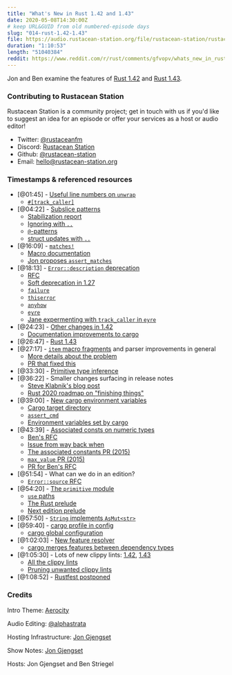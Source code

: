 ```yaml
---
title: "What's New in Rust 1.42 and 1.43"
date: 2020-05-08T14:30:00Z
# keep URL&GUID from old numbered-episode days
slug: "014-rust-1.42-1.43"
file: https://audio.rustacean-station.org/file/rustacean-station/rustacean-station-e014-rust-1.42-1.43.mp3
duration: "1:10:53"
length: "51040384"
reddit: https://www.reddit.com/r/rust/comments/gfvopv/whats_new_in_rust_142_143_rustacean_station/
---
```


Jon and Ben examine the features of [Rust 1.42] and [Rust 1.43].

[Rust 1.42]: https://blog.rust-lang.org/2020/03/12/Rust-1.42.html
[Rust 1.43]: https://blog.rust-lang.org/2020/04/23/Rust-1.43.0.html

<!--
The episode introduction goes here.
The first paragraph should ideally be short, and is used in various
places as a "short description" for the episode. Any subsequent
paragraphs show up as "expanded description".
-->

### Contributing to Rustacean Station

<!-- You can probably leave this as-is -->

Rustacean Station is a community project; get in touch with us if you'd like to suggest an idea for an episode or offer your services as a host or audio editor!

 - Twitter: [@rustaceanfm](https://twitter.com/rustaceanfm)
 - Discord: [Rustacean Station](https://discord.gg/cHc3Gyc)
 - Github: [@rustacean-station](https://github.com/rustacean-station/)
 - Email: [hello@rustacean-station.org](mailto:hello@rustacean-station.org)

### Timestamps & referenced resources

 - [@01:45] - [Useful line numbers on `unwrap`](https://blog.rust-lang.org/2020/03/12/Rust-1.42.html#useful-line-numbers-in-option-and-result-panic-messages)
   - [`#[track_caller]`](https://github.com/rust-lang/rust/issues/47809)
 - [@04:22] - [Subslice patterns](https://blog.rust-lang.org/2020/03/12/Rust-1.42.html#subslice-patterns)
   - [Stabilization report](https://github.com/rust-lang/rust/pull/67712/)
   - [Ignoring with `..`](https://doc.rust-lang.org/book/ch18-03-pattern-syntax.html#ignoring-remaining-parts-of-a-value-with-)
   - [`@`-patterns](https://doc.rust-lang.org/book/ch18-03-pattern-syntax.html#-bindings)
   - [struct updates with `..`](https://doc.rust-lang.org/book/ch05-01-defining-structs.html#creating-instances-from-other-instances-with-struct-update-syntax)
 - [@16:09] - [`matches!`](https://blog.rust-lang.org/2020/03/12/Rust-1.42.html#matches)
   - [Macro documentation](https://doc.rust-lang.org/stable/std/macro.matches.html)
   - [Jon proposes `assert_matches`](https://github.com/rust-lang/rust/issues/65721#issuecomment-566158398)
 - [@18:13] - [`Error::description` deprecation](https://blog.rust-lang.org/2020/03/12/Rust-1.42.html#errordescription-is-deprecated)
   - [RFC](https://rust-lang.github.io/rfcs/2504-fix-error.html)
   - [Soft deprecation in 1.27](https://github.com/rust-lang/rust/pull/50163)
   - [`failure`](https://crates.io/crates/failure)
   - [`thiserror`](https://crates.io/crates/thiserror)
   - [`anyhow`](https://crates.io/crates/anyhow)
   - [`eyre`](https://crates.io/crates/eyre)
   - [Jane expermenting with `track_caller` in `eyre`](https://twitter.com/yaahc_/status/1253771822920634369)
 - [@24:23] - [Other changes in 1.42](https://blog.rust-lang.org/2020/03/12/Rust-1.42.html#other-changes)
   - [Documentation improvements to cargo](https://github.com/rust-lang/cargo/pull/7733)
 - [@26:47] - [Rust 1.43](https://blog.rust-lang.org/2020/04/23/Rust-1.43.0.html)
 - [@27:17] - [`item` macro fragments](https://blog.rust-lang.org/2020/04/23/Rust-1.43.0.html#item-fragments) and parser improvements in general
   - [More details about the problem](https://github.com/rust-lang/rust/issues/48137)
   - [PR that fixed this](https://github.com/rust-lang/rust/pull/69366)
 - [@33:30] - [Primitive type inference](https://blog.rust-lang.org/2020/04/23/Rust-1.43.0.html#type-inference-around-primitives)
 - [@36:22] - Smaller changes surfacing in release notes
   - [Steve Klabnik's blog post](https://words.steveklabnik.com/how-often-does-rust-change)
   - [Rust 2020 roadmap on "finishing things"](https://github.com/rust-lang/rfcs/blob/master/text/2857-roadmap-2020.md#follow-through-with-in-progress-designs-and-efforts)
 - [@39:00] - [New cargo environment variables](https://blog.rust-lang.org/2020/04/23/Rust-1.43.0.html#new-cargo-environment-variable-for-tests)
   - [Cargo target directory](https://doc.rust-lang.org/cargo/reference/config.html#buildtarget-dir)
   - [`assert_cmd`](https://crates.io/crates/assert_cmd)
   - [Environment variables set by cargo](https://doc.rust-lang.org/nightly/cargo/reference/environment-variables.html#environment-variables-cargo-sets-for-crates)
 - [@43:39] - [Associated consts on numeric types](https://blog.rust-lang.org/2020/04/23/Rust-1.43.0.html#library-changes)
   - [Ben's RFC](https://github.com/rust-lang/rfcs/pull/2700)
   - [Issue from way back when](https://github.com/rust-lang/rfcs/issues/1099)
   - [The associated constants PR (2015)](https://github.com/rust-lang/rust/pull/23606)
   - [`max_value` PR (2015)](https://github.com/rust-lang/rust/pull/23947)
   - [PR for Ben's RFC](https://github.com/rust-lang/rust/pull/68952/)
 - [@51:54] - What can we do in an edition?
   - [`Error::source` RFC](https://rust-lang.github.io/rfcs/2504-fix-error.html)
 - [@54:20] - [The `primitive` module](https://doc.rust-lang.org/std/primitive/index.html)
   - [`use` paths](https://doc.rust-lang.org/reference/items/use-declarations.html#use-paths)
   - [The Rust prelude](https://doc.rust-lang.org/std/prelude/index.html)
   - [Next edition prelude](https://github.com/rust-lang/rust/issues/65512)
 - [@57:50] - [`String` implements `AsMut<str>`](https://github.com/rust-lang/rust/pull/68742/)
 - [@59:40] - [cargo profile in config](https://doc.rust-lang.org/nightly/cargo/reference/config.html#profile)
   - [cargo global configuration](https://doc.rust-lang.org/nightly/cargo/reference/config.html)
 - [@1:02:03] - [New feature resolver](https://github.com/rust-lang/cargo/pull/7820)
   - [cargo merges features between dependency types](https://github.com/rust-lang/cargo/issues/4866)
 - [@1:05:30] - Lots of new clippy lints: [1.42](https://github.com/rust-lang/rust-clippy/blob/master/CHANGELOG.md#rust-142), [1.43](https://github.com/rust-lang/rust-clippy/blob/master/CHANGELOG.md#rust-143)
   - [All the clippy lints](https://rust-lang.github.io/rust-clippy/master/index.html)
   - [Pruning unwanted clippy lints](https://github.com/rust-lang/rust-clippy/issues/5418)
 - [@1:08:52] - [Rustfest postponed](https://blog.rustfest.eu/postponing-rustfest-nl)

### Credits

Intro Theme: [Aerocity](https://twitter.com/AerocityMusic)

Audio Editing: [@alphastrata](https://twitter.com/alphastrata)

Hosting Infrastructure: [Jon Gjengset](https://twitter.com/jonhoo/)

Show Notes: [Jon Gjengset](https://twitter.com/jonhoo/)

Hosts: Jon Gjengset and Ben Striegel
